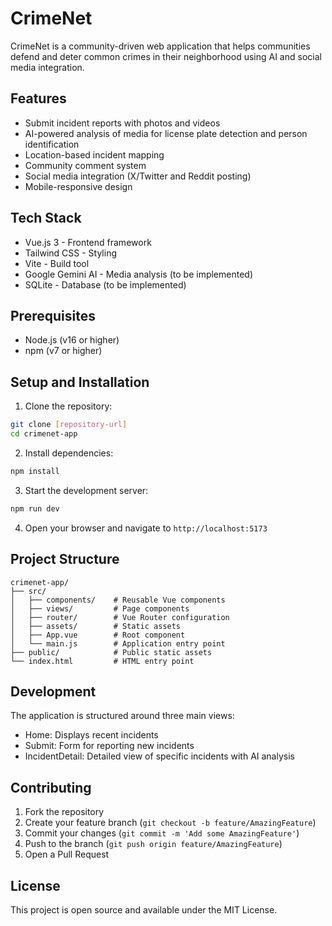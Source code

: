 # CrimeNet

CrimeNet is a community-driven web application that helps communities defend and deter common crimes in their neighborhood using AI and social media integration.

## Features

- Submit incident reports with photos and videos
- AI-powered analysis of media for license plate detection and person identification
- Location-based incident mapping
- Community comment system
- Social media integration (X/Twitter and Reddit posting)
- Mobile-responsive design

## Tech Stack

- Vue.js 3 - Frontend framework
- Tailwind CSS - Styling
- Vite - Build tool
- Google Gemini AI - Media analysis (to be implemented)
- SQLite - Database (to be implemented)

## Prerequisites

- Node.js (v16 or higher)
- npm (v7 or higher)

## Setup and Installation

1. Clone the repository:
```bash
git clone [repository-url]
cd crimenet-app
```

2. Install dependencies:
```bash
npm install
```

3. Start the development server:
```bash
npm run dev
```

4. Open your browser and navigate to `http://localhost:5173`

## Project Structure

```
crimenet-app/
├── src/
│   ├── components/    # Reusable Vue components
│   ├── views/         # Page components
│   ├── router/        # Vue Router configuration
│   ├── assets/        # Static assets
│   ├── App.vue        # Root component
│   └── main.js        # Application entry point
├── public/            # Public static assets
└── index.html         # HTML entry point
```

## Development

The application is structured around three main views:
- Home: Displays recent incidents
- Submit: Form for reporting new incidents
- IncidentDetail: Detailed view of specific incidents with AI analysis

## Contributing

1. Fork the repository
2. Create your feature branch (`git checkout -b feature/AmazingFeature`)
3. Commit your changes (`git commit -m 'Add some AmazingFeature'`)
4. Push to the branch (`git push origin feature/AmazingFeature`)
5. Open a Pull Request

## License

This project is open source and available under the MIT License.

